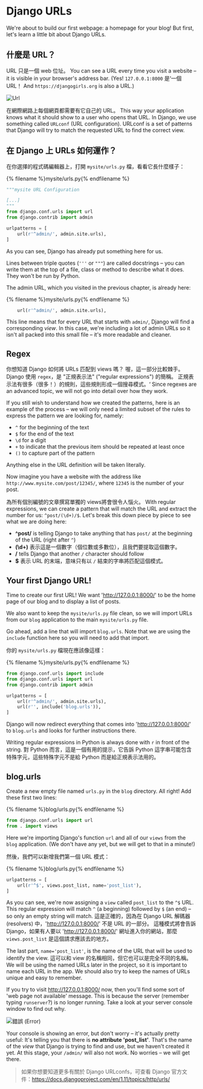 # Django URLs

We're about to build our first webpage: a homepage for your blog! But first, let's learn a little bit about Django URLs.

## 什麼是 URL？

URL 只是一個 web 位址。 You can see a URL every time you visit a website – it is visible in your browser's address bar. (Yes! `127.0.0.1:8000` 是‘一個 URL！ And `https://djangogirls.org` is also a URL.)

![Url](images/url.png)

在網際網路上每個網頁都需要有它自己的 URL。 This way your application knows what it should show to a user who opens that URL. In Django, we use something called `URLconf` (URL configuration). URLconf is a set of patterns that Django will try to match the requested URL to find the correct view.

## 在 Django 上 URLs 如何運作？

在你選擇的程式碼編輯器上，打開 `mysite/urls.py` 檔，看看它長什麼樣子：

{% filename %}mysite/urls.py{% endfilename %}

```python
"""mysite URL Configuration

[...]
"""
from django.conf.urls import url
from django.contrib import admin

urlpatterns = [
    url(r'^admin/', admin.site.urls),
]
```

As you can see, Django has already put something here for us.

Lines between triple quotes (`'''` or `"""`) are called docstrings – you can write them at the top of a file, class or method to describe what it does. They won't be run by Python.

The admin URL, which you visited in the previous chapter, is already here:

{% filename %}mysite/urls.py{% endfilename %}

```python
    url(r'^admin/', admin.site.urls),
```

This line means that for every URL that starts with `admin/`, Django will find a corresponding *view*. In this case, we're including a lot of admin URLs so it isn't all packed into this small file – it's more readable and cleaner.

## Regex

你想知道 Django 如何將 URLs 匹配到 views 嗎？ 喔，這一部分比較棘手。 Django 使用 `regex`，是 "正規表示法" ("regular expressions") 的簡稱。 正規表示法有很多（很多！）的規則，這些規則形成一個搜尋模式。‘ Since regexes are an advanced topic, we will not go into detail over how they work.

If you still wish to understand how we created the patterns, here is an example of the process – we will only need a limited subset of the rules to express the pattern we are looking for, namely:

* `^` for the beginning of the text
* `$` for the end of the text
* `\d` for a digit
* `+` to indicate that the previous item should be repeated at least once
* `()` to capture part of the pattern

Anything else in the URL definition will be taken literally.

Now imagine you have a website with the address like `http://www.mysite.com/post/12345/`, where `12345` is the number of your post.

為所有個別編號的文章撰寫單獨的 views將會很令人惱火。 With regular expressions, we can create a pattern that will match the URL and extract the number for us: `^post/(\d+)/$`. Let's break this down piece by piece to see what we are doing here:

* **^post/** is telling Django to take anything that has `post/` at the beginning of the URL (right after `^`)
* **(\d+)** 表示這是一個數字（個位數或多數位），且我們要提取這個數字。
* **/** tells Django that another `/` character should follow
* **$** 表示 URL 的末端，意味只有以 `/` 結束的字串將匹配這個模式。

## Your first Django URL!

Time to create our first URL! We want 'http://127.0.0.1:8000/' to be the home page of our blog and to display a list of posts.

We also want to keep the `mysite/urls.py` file clean, so we will import URLs from our `blog` application to the main `mysite/urls.py` file.

Go ahead, add a line that will import `blog.urls`. Note that we are using the `include` function here so you will need to add that import.

你的 `mysite/urls.py` 檔現在應該像這樣：

{% filename %}mysite/urls.py{% endfilename %}

```python
from django.conf.urls import include
from django.conf.urls import url
from django.contrib import admin

urlpatterns = [
    url(r'^admin/', admin.site.urls),
    url(r'', include('blog.urls')),
]
```

Django will now redirect everything that comes into 'http://127.0.0.1:8000/' to `blog.urls` and looks for further instructions there.

Writing regular expressions in Python is always done with `r` in front of the string. 對 Python 而言，這是一個有用的提示，它告訴 Python 這字串可能包含特殊字元，這些特殊字元不是給 Python 而是給正規表示法用的。

## blog.urls

Create a new empty file named `urls.py` in the `blog` directory. All right! Add these first two lines:

{% filename %}blog/urls.py{% endfilename %}

```python
from django.conf.urls import url
from . import views
```

Here we're importing Django's function `url` and all of our `views` from the `blog` application. (We don't have any yet, but we will get to that in a minute!)

然後，我們可以新增我們第一個 URL 模式：

{% filename %}blog/urls.py{% endfilename %}

```python
urlpatterns = [
    url(r'^$', views.post_list, name='post_list'),
]
```

As you can see, we're now assigning a `view` called `post_list` to the `^$` URL. This regular expression will match `^` (a beginning) followed by `$` (an end) – so only an empty string will match. 這是正確的，因為在 Django URL 解碼器 (resolvers) 中，'http://127.0.0.1:8000/' 不是 URL 的一部分。 這種模式將會告訴 Django，如果有人要以 'http://127.0.0.1:8000/' 網址進入你的網站，那麼 `views.post_list` 是這個請求應該去的地方。

The last part, `name='post_list'`, is the name of the URL that will be used to identify the view. 這可以和 view 的名稱相同，但它也可以是完全不同的名稱。 We will be using the named URLs later in the project, so it is important to name each URL in the app. We should also try to keep the names of URLs unique and easy to remember.

If you try to visit http://127.0.0.1:8000/ now, then you'll find some sort of 'web page not available' message. This is because the server (remember typing `runserver`?) is no longer running. Take a look at your server console window to find out why.

![錯誤 (Error)](images/error1.png)

Your console is showing an error, but don't worry – it's actually pretty useful: It's telling you that there is **no attribute 'post_list'**. That's the name of the *view* that Django is trying to find and use, but we haven't created it yet. At this stage, your `/admin/` will also not work. No worries – we will get there.

> 如果你想要知道更多有關於 Django URLconfs，可查看 Django 官方文件：https://docs.djangoproject.com/en/1.11/topics/http/urls/